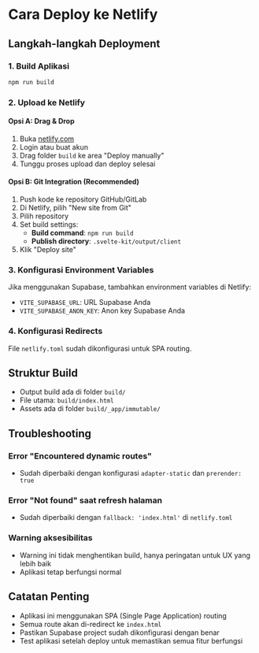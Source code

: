 # Cara Deploy ke Netlify

## Langkah-langkah Deployment

### 1. Build Aplikasi
```bash
npm run build
```

### 2. Upload ke Netlify

#### Opsi A: Drag & Drop
1. Buka [netlify.com](https://netlify.com)
2. Login atau buat akun
3. Drag folder `build` ke area "Deploy manually"
4. Tunggu proses upload dan deploy selesai

#### Opsi B: Git Integration (Recommended)
1. Push kode ke repository GitHub/GitLab
2. Di Netlify, pilih "New site from Git"
3. Pilih repository
4. Set build settings:
   - **Build command**: `npm run build`
   - **Publish directory**: `.svelte-kit/output/client`
5. Klik "Deploy site"

### 3. Konfigurasi Environment Variables
Jika menggunakan Supabase, tambahkan environment variables di Netlify:
- `VITE_SUPABASE_URL`: URL Supabase Anda
- `VITE_SUPABASE_ANON_KEY`: Anon key Supabase Anda

### 4. Konfigurasi Redirects
File `netlify.toml` sudah dikonfigurasi untuk SPA routing.

## Struktur Build
- Output build ada di folder `build/`
- File utama: `build/index.html`
- Assets ada di folder `build/_app/immutable/`

## Troubleshooting

### Error "Encountered dynamic routes"
- Sudah diperbaiki dengan konfigurasi `adapter-static` dan `prerender: true`

### Error "Not found" saat refresh halaman
- Sudah diperbaiki dengan `fallback: 'index.html'` di `netlify.toml`

### Warning aksesibilitas
- Warning ini tidak menghentikan build, hanya peringatan untuk UX yang lebih baik
- Aplikasi tetap berfungsi normal

## Catatan Penting
- Aplikasi ini menggunakan SPA (Single Page Application) routing
- Semua route akan di-redirect ke `index.html`
- Pastikan Supabase project sudah dikonfigurasi dengan benar
- Test aplikasi setelah deploy untuk memastikan semua fitur berfungsi
